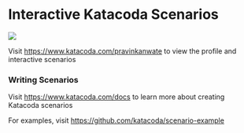 # Interactive Katacoda Scenarios

[![](http://shields.katacoda.com/katacoda/pravinkanwate/count.svg)](https://www.katacoda.com/pravinkanwate "Get your profile on Katacoda.com")

Visit https://www.katacoda.com/pravinkanwate to view the profile and interactive scenarios

### Writing Scenarios
Visit https://www.katacoda.com/docs to learn more about creating Katacoda scenarios

For examples, visit https://github.com/katacoda/scenario-example

